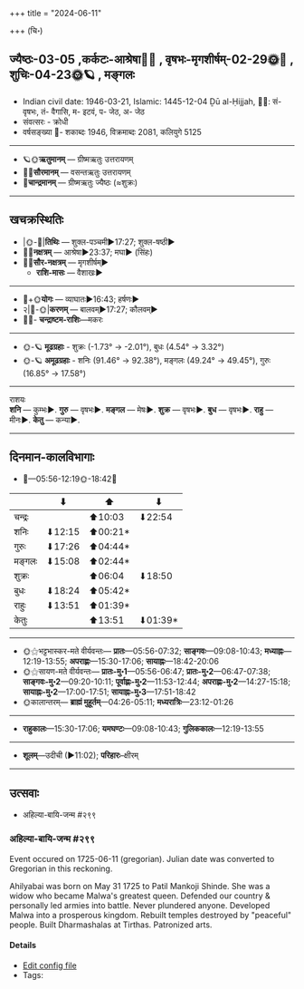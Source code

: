 +++
title = "2024-06-11"

+++
(चि॰)
## ज्यैष्ठः-03-05  ,कर्कटः-आश्रेषा🌛🌌  ,  वृषभः-मृगशीर्षम्-02-29🌞🌌  ,  शुचिः-04-23🌞🪐  , मङ्गलः
- Indian civil date: 1946-03-21, Islamic: 1445-12-04 Ḏū al-Ḥijjah, 🌌🌞: सं- वृषभः, तं- वैगासि, म- इटवं, प- जेठ, अ- जेठ
- संवत्सरः - क्रोधी
- वर्षसङ्ख्या 🌛- शकाब्दः 1946, विक्रमाब्दः 2081, कलियुगे 5125
___________________
- 🪐🌞**ऋतुमानम्** — ग्रीष्मऋतुः उत्तरायणम्
- 🌌🌞**सौरमानम्** — वसन्तऋतुः उत्तरायणम्
- 🌛**चान्द्रमानम्** — ग्रीष्मऋतुः ज्यैष्ठः (≈शुक्रः)
___________________


## खचक्रस्थितिः
- |🌞-🌛|**तिथिः** — शुक्ल-पञ्चमी►17:27; शुक्ल-षष्ठी►  
- 🌌🌛**नक्षत्रम्** — आश्रेषा►23:37; मघा► (सिंहः)  
- 🌌🌞**सौर-नक्षत्रम्** — मृगशीर्षम्►  
  - **राशि-मासः** — वैशाखः► 
___________________
- 🌛+🌞**योगः** — व्याघातः►16:43; हर्षणः►  
- २|🌛-🌞|**करणम्** — बालवम्►17:27; कौलवम्►  
- 🌌🌛- **चन्द्राष्टम-राशिः**—मकरः  
___________________
- 🌞-🪐 **मूढग्रहाः** - शुक्रः (-1.73° → -2.01°), बुधः (4.54° → 3.32°)
- 🌞-🪐 **अमूढग्रहाः** - शनिः (91.46° → 92.38°), मङ्गलः (49.24° → 49.45°), गुरुः (16.85° → 17.58°)
___________________
राशयः  
**शनि** — कुम्भः►. **गुरु** — वृषभः►. **मङ्गल** — मेषः►. **शुक्र** — वृषभः►. **बुध** — वृषभः►. **राहु** — मीनः►. **केतु** — कन्या►. 
___________________


## दिनमान-कालविभागाः
- 🌅—05:56-12:19🌞-18:42🌇  

|      |⬇     |⬆     |⬇     |
|------|-----|-----|------|
|चन्द्रः|     |⬆10:03 |⬇22:54 |
|शनिः   |⬇12:15 |⬆00:21*|     |
|गुरुः  |⬇17:26 |⬆04:44*|     |
|मङ्गलः |⬇15:08 |⬆02:44*|     |
|शुक्रः |     |⬆06:04 |⬇18:50 |
|बुधः   |⬇18:24 |⬆05:42*|     |
|राहुः  |⬇13:51 |⬆01:39*|     |
|केतुः  |     |⬆13:51 |⬇01:39*|
___________________
- 🌞⚝भट्टभास्कर-मते वीर्यवन्तः— **प्रातः**—05:56-07:32; **साङ्गवः**—09:08-10:43; **मध्याह्नः**—12:19-13:55; **अपराह्णः**—15:30-17:06; **सायाह्नः**—18:42-20:06  
- 🌞⚝सायण-मते वीर्यवन्तः— **प्रातः-मु॰1**—05:56-06:47; **प्रातः-मु॰2**—06:47-07:38; **साङ्गवः-मु॰2**—09:20-10:11; **पूर्वाह्णः-मु॰2**—11:53-12:44; **अपराह्णः-मु॰2**—14:27-15:18; **सायाह्नः-मु॰2**—17:00-17:51; **सायाह्नः-मु॰3**—17:51-18:42  
- 🌞कालान्तरम्— **ब्राह्मं मुहूर्तम्**—04:26-05:11; **मध्यरात्रिः**—23:12-01:26  
___________________
- **राहुकालः**—15:30-17:06; **यमघण्टः**—09:08-10:43; **गुलिककालः**—12:19-13:55  
___________________
- **शूलम्**—उदीची (►11:02); **परिहारः**–क्षीरम्  
___________________

## उत्सवाः
- अहिल्या-बायि-जन्म #२९९
### अहिल्या-बायि-जन्म #२९९

Event occured on 1725-06-11 (gregorian). Julian date was converted to Gregorian in this reckoning. 

Ahilyabai was born on May 31 1725 to Patil Mankoji Shinde. She was a widow who became Malwa's greatest queen. Defended our country & personally led armies into battle. Never plundered anyone. Developed Malwa into a prosperous kingdom. Rebuilt temples destroyed by "peaceful" people. Built Dharmashalas at Tirthas. Patronized arts.

#### Details
- [Edit config file](https://github.com/jyotisham/adyatithi/blob/master/mahApuruSha/xatra-later/julian/day/05/31/ahilyA-bAyi-janma.toml)
- Tags: 


